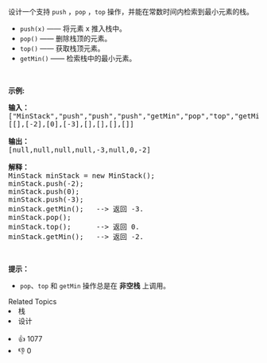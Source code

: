 <p>设计一个支持 <code>push</code> ，<code>pop</code> ，<code>top</code> 操作，并能在常数时间内检索到最小元素的栈。</p>

<ul>
	<li><code>push(x)</code> &mdash;&mdash; 将元素 x 推入栈中。</li>
	<li><code>pop()</code>&nbsp;&mdash;&mdash; 删除栈顶的元素。</li>
	<li><code>top()</code>&nbsp;&mdash;&mdash; 获取栈顶元素。</li>
	<li><code>getMin()</code> &mdash;&mdash; 检索栈中的最小元素。</li>
</ul>

<p>&nbsp;</p>

<p><strong>示例:</strong></p>

<pre><strong>输入：</strong>
[&quot;MinStack&quot;,&quot;push&quot;,&quot;push&quot;,&quot;push&quot;,&quot;getMin&quot;,&quot;pop&quot;,&quot;top&quot;,&quot;getMin&quot;]
[[],[-2],[0],[-3],[],[],[],[]]

<strong>输出：</strong>
[null,null,null,null,-3,null,0,-2]

<strong>解释：</strong>
MinStack minStack = new MinStack();
minStack.push(-2);
minStack.push(0);
minStack.push(-3);
minStack.getMin();   --&gt; 返回 -3.
minStack.pop();
minStack.top();      --&gt; 返回 0.
minStack.getMin();   --&gt; 返回 -2.
</pre>

<p>&nbsp;</p>

<p><strong>提示：</strong></p>

<ul>
	<li><code>pop</code>、<code>top</code> 和 <code>getMin</code> 操作总是在 <strong>非空栈</strong> 上调用。</li>
</ul>
<div><div>Related Topics</div><div><li>栈</li><li>设计</li></div></div><br><div><li>👍 1077</li><li>👎 0</li></div>